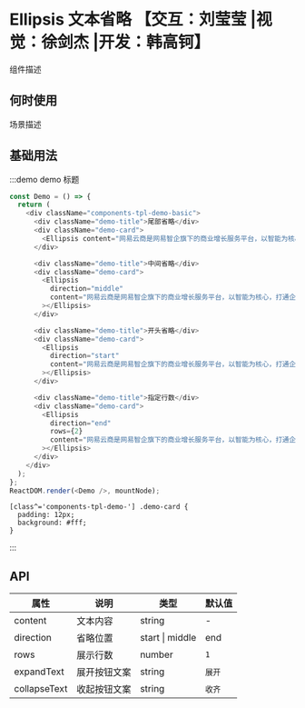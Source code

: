 # Ellipsis 文本省略 【交互：刘莹莹 |视觉：徐剑杰 |开发：韩高钶】

组件描述

## 何时使用

场景描述

## 基础用法

:::demo demo 标题

```js
const Demo = () => {
  return (
    <div className="components-tpl-demo-basic">
      <div className="demo-title">尾部省略</div>
      <div className="demo-card">
        <Ellipsis content="网易云商是网易智企旗下的商业增长服务平台，以智能为核心，打通企业营销全链路，帮助企业在洞察市场和用户的基础上，实现精准式营销、精细化客户管理，同时通过智能化优质服务，保障其用户体验，从而助力企业的业务增长。"></Ellipsis>
      </div>

      <div className="demo-title">中间省略</div>
      <div className="demo-card">
        <Ellipsis
          direction="middle"
          content="网易云商是网易智企旗下的商业增长服务平台，以智能为核心，打通企业营销全链路，帮助企业在洞察市场和用户的基础上，实现精准式营销、精细化客户管理，同时通过智能化优质服务，保障其用户体验，从而助力企业的业务增长。"
        ></Ellipsis>
      </div>

      <div className="demo-title">开头省略</div>
      <div className="demo-card">
        <Ellipsis
          direction="start"
          content="网易云商是网易智企旗下的商业增长服务平台，以智能为核心，打通企业营销全链路，帮助企业在洞察市场和用户的基础上，实现精准式营销、精细化客户管理，同时通过智能化优质服务，保障其用户体验，从而助力企业的业务增长。"
        ></Ellipsis>
      </div>

      <div className="demo-title">指定行数</div>
      <div className="demo-card">
        <Ellipsis
          direction="end"
          rows={2}
          content="网易云商是网易智企旗下的商业增长服务平台，以智能为核心，打通企业营销全链路，帮助企业在洞察市场和用户的基础上，实现精准式营销、精细化客户管理，同时通过智能化优质服务，保障其用户体验，从而助力企业的业务增长。"
        ></Ellipsis>
      </div>
    </div>
  );
};
ReactDOM.render(<Demo />, mountNode);
```

```less
[class^='components-tpl-demo-'] .demo-card {
  padding: 12px;
  background: #fff;
}
```

:::

## API

| 属性         | 说明         | 类型            | 默认值 |
| ------------ | ------------ | --------------- | ------ |
| content      | 文本内容     | string          | -      |
| direction    | 省略位置     | start \| middle | end    | `start` |
| rows         | 展示行数     | number          | `1`    |
| expandText   | 展开按钮文案 | string          | `展开` |
| collapseText | 收起按钮文案 | string          | `收齐` |
